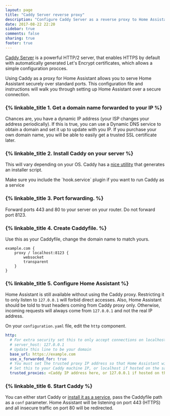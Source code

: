 ```yaml
---
layout: page
title: "Caddy Server reverse proxy"
description: "Configure Caddy Server as a reverse proxy to Home Assistant."
date: 2017-08-22 22:20
sidebar: true
comments: false
sharing: true
footer: true
---
```

[Caddy Server](https://caddyserver.com/) is a powerful HTTP/2 server, that enables HTTPS by default with automatically generated Let's Encrypt certificates, which allows a simple configuration procces.

Using Caddy as a proxy for Home Assistant allows you to serve Home Assistant securely over standard ports. This configuration file and instructions will walk you through setting up Home Assistant over a secure connection.

### {% linkable_title 1. Get a domain name forwarded to your IP %}

Chances are, you have a dynamic IP address (your ISP changes your address periodically). If this is true, you can use a Dynamic DNS service to obtain a domain and set it up to update with you IP. If you purchase your own domain name, you will be able to easily get a trusted SSL certificate later.

### {% linkable_title 2. Install Caddy on your server %}

This will vary depending on your OS. Caddy has a [nice utillity](https://caddyserver.com/download) that generates an installer script.

<p class='note'>
    Make sure you include the `hook.service` plugin if you want to run Caddy as a service
</p>

### {% linkable_title 3. Port forwarding. %}

Forward ports 443 and 80 to your server on your router. Do not forward port 8123.

### {% linkable_title 4. Create Caddyfile. %}

Use this as your Caddyfile, change the domain name to match yours.

```
example.com {
    proxy / localhost:8123 {
        websocket
        transparent
    }
}
```

### {% linkable_title 5. Configure Home Assistant %}

Home Assistant is still available without using the Caddy proxy. Restricting it to only listen to `127.0.0.1` will forbid direct accesses. Also, Home Assistant should be told to trust headers coming from Caddy proxy only. Otherwise, incoming requests will always come from `127.0.0.1` and not the real IP address.

On your `configuration.yaml` file, edit the `http` component.

```yaml
http:
  # For extra security set this to only accept connections on localhost if Caddy is on the same machine
  # server_host: 127.0.0.1
  # Update this line to be your domain
  base_url: https://example.com
  use_x_forwarded_for: true
  # You must set the trusted proxy IP address so that Home Assistant will properly accept connections
  # Set this to your Caddy machine IP, or localhost if hosted on the same machine.
  trusted_proxies: <Caddy IP address here, or 127.0.0.1 if hosted on the same machine>
```

### {% linkable_title 6. Start Caddy %}

You can either start Caddy or [install it as a service](https://github.com/mholt/caddy/wiki/Caddy-as-a-service-examples), pass the Caddyfile path as a `conf` parameter.
Home Assistant will be listening on port 443 (HTTPS) and all insecure traffic on port 80 will be redirected.

